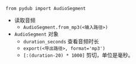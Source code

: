 `from pydub import AudioSegment`

- 读取音频
    - `AudioSegment.from_mp3(<输入路径>)`
- `AudioSegment` 对象
    - `duration_seconds` 查看音频时长
    - `export(<导出路径>, format='mp3')`
    - `[:(duration-20) * 1000]` 剪切，单位是毫秒。